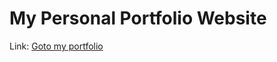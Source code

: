 # My Personal Portfolio Website

Link: [Goto my portfolio](https://madhusudanupadhyay.github.io/portfolio/)
